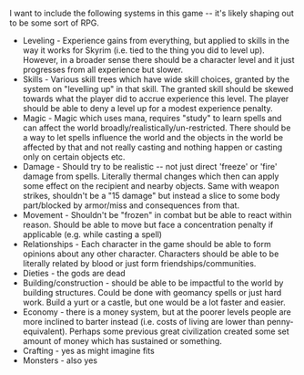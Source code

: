 I want to include the following systems in this game -- it's likely shaping out to be some sort of RPG.

- Leveling - Experience gains from everything, but applied to skills in the way it works for Skyrim (i.e. tied to the thing you did to level up). However, in a broader sense there should be a character level and it just progresses from all experience but slower.
- Skills - Various skill trees which have wide skill choices, granted by the system on "levelling up" in that skill. The granted skill should be skewed towards what the player did to accrue experience this level. The player should be able to deny a level up for a modest experience penalty.
- Magic - Magic which uses mana, requires "study" to learn spells and can affect the world broadly/realistically/un-restricted. There should be a way to let spells influence the world and the objects in the world be affected by that and not really casting and nothing happen or casting only on certain objects etc. 
- Damage - Should try to be realistic -- not just direct 'freeze' or 'fire' damage from spells. Literally thermal changes which then can apply some effect on the recipient and nearby objects. Same with weapon strikes, shouldn't be a "15 damage" but instead a slice to some body part/blocked by armor/miss and consequences from that. 
- Movement - Shouldn't be "frozen" in combat but be able to react within reason. Should be able to move but face a concentration penalty if applicable (e.g. while casting a spell)
- Relationships - Each character in the game should be able to form opinions about any other character. Characters should be able to be literally related by blood or just form friendships/communities.
- Dieties - the gods are dead
- Building/construction - should be able to be impactful to the world by building structures. Could be done with geomancy spells or just hard work. Build a yurt or a castle, but one would be a lot faster and easier.
- Economy - there is a money system, but at the poorer levels people are more inclined to barter instead (i.e. costs of living are lower than penny-equivalent). Perhaps some previous great civilization created some set amount of money which has sustained or something. 
- Crafting - yes as might imagine fits
- Monsters - also yes